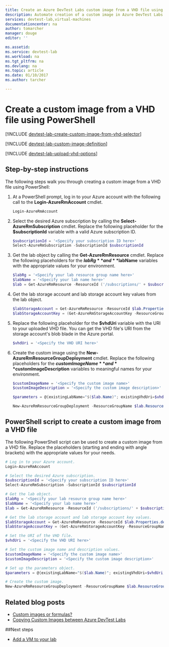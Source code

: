 ```yaml
---
title: Create an Azure DevTest Labs custom image from a VHD file using PowerShell | Microsoft Docs
description: Automate creation of a custom image in Azure DevTest Labs from a VHD file using PowerShell
services: devtest-lab,virtual-machines
documentationcenter: na
author: tomarcher
manager: douge
editor: ''

ms.assetid:
ms.service: devtest-lab
ms.workload: na
ms.tgt_pltfrm: na
ms.devlang: na
ms.topic: article
ms.date: 01/10/2017
ms.author: tarcher

---
```


# Create a custom image from a VHD file using PowerShell

[!INCLUDE [devtest-lab-create-custom-image-from-vhd-selector](../../includes/devtest-lab-create-custom-image-from-vhd-selector.md)]

[!INCLUDE [devtest-lab-custom-image-definition](../../includes/devtest-lab-custom-image-definition.md)]

[!INCLUDE [devtest-lab-upload-vhd-options](../../includes/devtest-lab-upload-vhd-options.md)]

## Step-by-step instructions

The following steps walk you through creating a custom image from a VHD file using PowerShell:

1. At a PowerShell prompt, log in to your Azure account with the following call to the **Login-AzureRmAccount** cmdlet.  
	
	```PowerShell
	Login-AzureRmAccount
	```

1.	Select the desired Azure subscription by calling the **Select-AzureRmSubscription** cmdlet. Replace the following placeholder for the **$subscriptionId** variable with a valid Azure subscription ID. 

	```PowerShell
	$subscriptionId = '<Specify your subscription ID here>'
	Select-AzureRmSubscription -SubscriptionId $subscriptionId
	```

1.	Get the lab object by calling the **Get-AzureRmResource** cmdlet. Replace the following placeholders for the **$labRg** and **$labName** variables with the appropriate values for your environment. 

	```PowerShell
	$labRg = '<Specify your lab resource group name here>'
	$labName = '<Specify your lab name here>'
	$lab = Get-AzureRmResource -ResourceId ('/subscriptions/' + $subscriptionId + '/resourceGroups/' + $labRg + '/providers/Microsoft.DevTestLab/labs/' + $labName)
	```
 
1.	Get the lab storage account and lab storage account key values from the lab object. 

	```PowerShell
	$labStorageAccount = Get-AzureRmResource -ResourceId $lab.Properties.defaultStorageAccount 
	$labStorageAccountKey = (Get-AzureRmStorageAccountKey -ResourceGroupName $labStorageAccount.ResourceGroupName -Name $labStorageAccount.ResourceName)[0].Value
	```

1.	Replace the following placeholder for the **$vhdUri** variable with the URI to your uploaded VHD file. You can get the VHD file's URI from the storage account's blob blade in the Azure portal.

	```PowerShell
	$vhdUri = '<Specify the VHD URI here>'
	```

1.	Create the custom image using the **New-AzureRmResourceGroupDeployment** cmdlet. Replace the following placeholders for the **$customImageName** and **$customImageDescription** variables to meaningful names for your environment.

	```PowerShell
	$customImageName = '<Specify the custom image name>'
	$customImageDescription = '<Specify the custom image description>'

	$parameters = @{existingLabName="$($lab.Name)"; existingVhdUri=$vhdUri; imageOsType='windows'; isVhdSysPrepped=$false; imageName=$customImageName; imageDescription=$customImageDescription}

	New-AzureRmResourceGroupDeployment -ResourceGroupName $lab.ResourceGroupName -Name CreateCustomImage -TemplateUri 'https://raw.githubusercontent.com/Azure/azure-devtestlab/master/ARMTemplates/201-dtl-create-customimage-from-vhd/azuredeploy.json' -TemplateParameterObject $parameters
	```

## PowerShell script to create a custom image from a VHD file

The following PowerShell script can be used to create a custom image from a VHD file. Replace the placeholders (starting and ending with angle brackets) with the appropriate values for your needs. 

```PowerShell
# Log in to your Azure account.  
Login-AzureRmAccount

# Select the desired Azure subscription. 
$subscriptionId = '<Specify your subscription ID here>'
Select-AzureRmSubscription -SubscriptionId $subscriptionId

# Get the lab object.
$labRg = '<Specify your lab resource group name here>'
$labName = '<Specify your lab name here>'
$lab = Get-AzureRmResource -ResourceId ('/subscriptions/' + $subscriptionId + '/resourceGroups/' + $labRg + '/providers/Microsoft.DevTestLab/labs/' + $labName)

# Get the lab storage account and lab storage account key values.
$labStorageAccount = Get-AzureRmResource -ResourceId $lab.Properties.defaultStorageAccount 
$labStorageAccountKey = (Get-AzureRmStorageAccountKey -ResourceGroupName $labStorageAccount.ResourceGroupName -Name $labStorageAccount.ResourceName)[0].Value

# Set the URI of the VHD file.	
$vhdUri = '<Specify the VHD URI here>'

# Set the custom image name and description values.
$customImageName = '<Specify the custom image name>'
$customImageDescription = '<Specify the custom image description>'

# Set up the parameters object.
$parameters = @{existingLabName="$($lab.Name)"; existingVhdUri=$vhdUri; imageOsType='windows'; isVhdSysPrepped=$false; imageName=$customImageName; imageDescription=$customImageDescription}

# Create the custom image. 
New-AzureRmResourceGroupDeployment -ResourceGroupName $lab.ResourceGroupName -Name CreateCustomImage -TemplateUri 'https://raw.githubusercontent.com/Azure/azure-devtestlab/master/ARMTemplates/201-dtl-create-customimage-from-vhd/azuredeploy.json' -TemplateParameterObject $parameters
```

## Related blog posts

- [Custom images or formulas?](https://blogs.msdn.microsoft.com/devtestlab/2016/04/06/custom-images-or-formulas/)
- [Copying Custom Images between Azure DevTest Labs](http://www.visualstudiogeeks.com/blog/DevOps/How-To-Move-CustomImages-VHD-Between-AzureDevTestLabs#copying-custom-images-between-azure-devtest-labs)

##Next steps

- [Add a VM to your lab](./devtest-lab-add-vm-with-artifacts.md)
